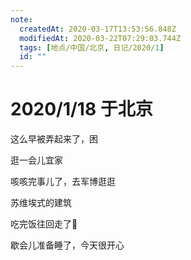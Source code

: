 ```yaml
---
note:
  createdAt: 2020-03-17T13:53:56.848Z
  modifiedAt: 2020-03-22T07:29:03.744Z
  tags: [地点/中国/北京, 日记/2020/1]
  id: ""
---
```


# 2020/1/18 于北京

<!-- @timer "date":"Sat Jan 18 2020 07:19:18 GMT+0800 (CST) -->

这么早被弄起来了，困

<!-- @timer "date":"Sat Jan 18 2020 10:50:49 GMT+0800 (CST)","duration":"about 4 hours -->

逛一会儿宜家

<!-- @timer "date":"Sat Jan 18 2020 15:25:37 GMT+0800 (CST)","duration":"about 5 hours -->

咳咳完事儿了，去军博逛逛

<!-- @timer "date":"Sat Jan 18 2020 15:33:27 GMT+0800 (CST)","duration":"8 minutes -->

苏维埃式的建筑

<!-- @timer "date":"Sat Jan 18 2020 18:14:56 GMT+0800 (CST)","duration":"about 3 hours -->

吃完饭往回走了:full_moon_with_face:

<!-- @timer "date":"Sat Jan 18 2020 21:28:32 GMT+0800 (CST)","duration":"about 3 hours -->

歇会儿准备睡了，今天很开心
